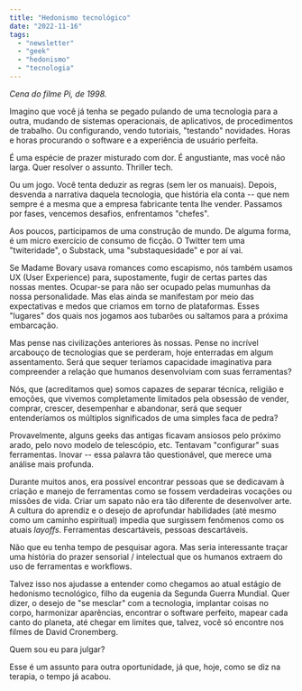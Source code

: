```yaml
---
title: "Hedonismo tecnológico"
date: "2022-11-16"
tags: 
  - "newsletter"
  - "geek"
  - "hedonismo"
  - "tecnologia"
---
```


_Cena do filme Pi, de 1998._

Imagino que você já tenha se pegado pulando de uma tecnologia para a outra, mudando de sistemas operacionais, de aplicativos, de procedimentos de trabalho. Ou configurando, vendo tutoriais, "testando" novidades. Horas e horas procurando o software e a experiência de usuário perfeita.

É uma espécie de prazer misturado com dor. É angustiante, mas você não larga. Quer resolver o assunto. Thriller tech.

Ou um jogo. Você tenta deduzir as regras (sem ler os manuais). Depois, desvenda a narrativa daquela tecnologia, que história ela conta -- que nem sempre é a mesma que a empresa fabricante tenta lhe vender. Passamos por fases, vencemos desafios, enfrentamos "chefes".

Aos poucos, participamos de uma construção de mundo. De alguma forma, é um micro exercício de consumo de ficção. O Twitter tem uma "twiteridade", o Substack, uma "substaquesidade" e por aí vai.

Se Madame Bovary usava romances como escapismo, nós também usamos UX (User Experience) para, supostamente, fugir de certas partes das nossas mentes. Ocupar-se para não ser ocupado pelas mumunhas da nossa personalidade. Mas elas ainda se manifestam por meio das expectativas e medos que criamos em torno de plataformas. Esses "lugares" dos quais nos jogamos aos tubarões ou saltamos para a próxima embarcação.

Mas pense nas civilizações anteriores às nossas. Pense no incrível arcabouço de tecnologias que se perderam, hoje enterradas em algum assentamento. Será que sequer teríamos capacidade imaginativa para compreender a relação que humanos desenvolviam com suas ferramentas?

Nós, que (acreditamos que) somos capazes de separar técnica, religião e emoções, que vivemos completamente limitados pela obsessão de vender, comprar, crescer, desempenhar e abandonar, será que sequer entenderíamos os múltiplos significados de uma simples faca de pedra?

Provavelmente, alguns geeks das antigas ficavam ansiosos pelo próximo arado, pelo novo modelo de telescópio, etc. Tentavam "configurar" suas ferramentas. Inovar -- essa palavra tão questionável, que merece uma análise mais profunda.

Durante muitos anos, era possível encontrar pessoas que se dedicavam à criação e manejo de ferramentas como se fossem verdadeiras vocações ou missões de vida. Criar um sapato não era tão diferente de desenvolver arte. A cultura do aprendiz e o desejo de aprofundar habilidades (até mesmo como um caminho espiritual) impedia que surgissem fenômenos como os atuais _layoffs_. Ferramentas descartáveis, pessoas descartáveis.

Não que eu tenha tempo de pesquisar agora. Mas seria interessante traçar uma história do prazer sensorial / intelectual que os humanos extraem do uso de ferramentas e workflows.

Talvez isso nos ajudasse a entender como chegamos ao atual estágio de hedonismo tecnológico, filho da eugenia da Segunda Guerra Mundial. Quer dizer, o desejo de "se mesclar" com a tecnologia, implantar coisas no corpo, harmonizar aparências, encontrar o software perfeito, mapear cada canto do planeta, até chegar em limites que, talvez, você só encontre nos filmes de David Cronemberg.

Quem sou eu para julgar?

Esse é um assunto para outra oportunidade, já que, hoje, como se diz na terapia, o tempo já acabou.
